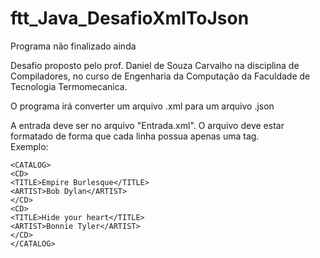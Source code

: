 # ftt_Java_DesafioXmlToJson

Programa não finalizado ainda

Desafio proposto pelo prof. Daniel de Souza Carvalho na disciplina de Compiladores, no curso de Engenharia da Computação da Faculdade de Tecnologia Termomecanica.

O programa irá converter um arquivo .xml para um arquivo .json

A entrada deve ser no arquivo "Entrada.xml". O arquivo deve estar formatado de forma que cada linha possua apenas uma tag.  
Exemplo:

```
<CATALOG>
<CD>
<TITLE>Empire Burlesque</TITLE>
<ARTIST>Bob Dylan</ARTIST>
</CD>
<CD>
<TITLE>Hide your heart</TITLE>
<ARTIST>Bonnie Tyler</ARTIST>
</CD>
</CATALOG>
```

